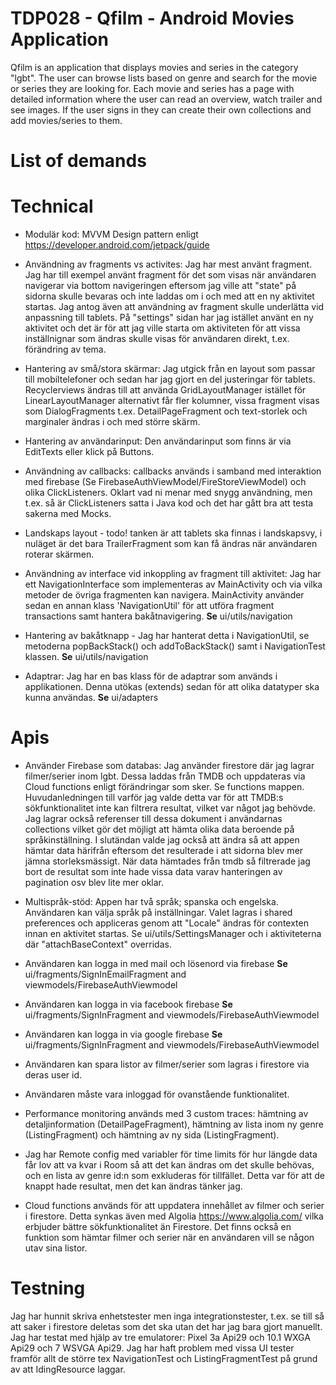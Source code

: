 # TDP028 - Qfilm - Android Movies Application

Qfilm is an application that displays movies and series in the category "lgbt". The user can browse lists based on genre and search
for the movie or series they are looking for. Each movie and series has a page with detailed information where the user can read an overview, 
watch trailer and see images. If the user signs in they can create their own collections and add movies/series to them.

# List of demands 

# Technical 

* Modulär kod: MVVM Design pattern enligt https://developer.android.com/jetpack/guide 

* Användning av fragments vs activites: Jag har mest använt fragment. Jag har till exempel använt fragment för det som visas när användaren navigerar
via bottom navigeringen eftersom jag ville att "state" på sidorna skulle bevaras och inte laddas om i och med att en ny aktivitet startas. Jag antog
även att användning av fragment skulle underlätta vid anpassning till tablets. På "settings" sidan har jag istället använt en ny aktivitet och det 
är för att jag ville starta om aktiviteten för att vissa inställnignar som ändras skulle visas för användaren direkt, t.ex. förändring av tema.

* Hantering av små/stora skärmar: Jag utgick från en layout som passar till mobiltelefoner och sedan har jag gjort en del justeringar för 
tablets. Recyclerviews ändras till att använda GridLayoutManager istället för LinearLayoutManager alternativt får fler kolumner, vissa fragment
visas som DialogFragments t.ex. DetailPageFragment och text-storlek och marginaler ändras i och med större skärm.

* Hantering av användarinput: Den användarinput som finns är via EditTexts eller klick på Buttons.

* Användning av callbacks: callbacks används i samband med interaktion med firebase (Se FirebaseAuthViewModel/FireStoreViewModel) och olika 
ClickListeners. Oklart vad ni menar med snygg användning, men t.ex. så är ClickListeners satta i Java kod och det har gått bra att testa sakerna med Mocks.


* Landskaps layout - todo! tanken är att tablets ska finnas i landskapsvy, i nuläget är det bara TrailerFragment som kan få ändras när användaren
roterar skärmen. 

* Användning av interface vid inkoppling av fragment till aktivitet: Jag har ett NavigationInterface som implementeras av MainActivity och via 
vilka metoder de övriga fragmenten kan navigera. MainActivity använder sedan en annan klass 'NavigationUtil' för att utföra fragment transactions 
samt hantera bakåtnavigering.
**Se** ui/utils/navigation 


* Hantering av bakåtknapp - Jag har hanterat detta i NavigationUtil, se metoderna popBackStack() och addToBackStack() samt i NavigationTest klassen. 
**Se** ui/utils/navigation


* Adaptrar: Jag har en bas klass för de adaptrar som används i applikationen. Denna utökas (extends) sedan för att olika datatyper ska kunna
användas. **Se** ui/adapters


# Apis

* Använder Firebase som databas: Jag använder firestore där jag lagrar filmer/serier inom lgbt. Dessa laddas från TMDB och uppdateras via Cloud functions enligt förändringar som sker. Se functions mappen. Huvudanledningen till varför jag valde detta var för att TMDB:s sökfunktionalitet inte 
kan filtrera resultat, vilket var något jag behövde. Jag lagrar också referenser till dessa dokument i användarnas collections vilket
gör det möjligt att hämta olika data beroende på språkinställning. I slutändan valde jag också att ändra så att appen hämtar data härifrån eftersom 
det resulterade i att sidorna blev mer jämna storleksmässigt. När data hämtades från tmdb så filtrerade jag bort de resultat som inte hade vissa data varav hanteringen av pagination osv blev lite mer oklar. 

* Multispråk-stöd: Appen har två språk; spanska och engelska. Användaren kan välja språk på inställningar. Valet lagras i shared preferences
och appliceras genom att "Locale" ändras för contexten innan en aktivitet startas. Se ui/utils/SettingsManager och i aktiviteterna där "attachBaseContext" overridas. 

* Användaren kan logga in med mail och lösenord via firebase **Se** ui/fragments/SignInEmailFragment and viewmodels/FirebaseAuthViewmodel

* Användaren kan logga in via facebook firebase **Se** ui/fragments/SignInFragment and viewmodels/FirebaseAuthViewmodel

* Användaren kan logga in via google firebase **Se** ui/fragments/SignInFragment and viewmodels/FirebaseAuthViewmodel

* Användaren kan spara listor av filmer/serier som lagras i firestore via deras user id. 

* Användaren måste vara inloggad för ovanstående funktionalitet.  

* Performance monitoring används med 3 custom traces: hämtning av detaljinformation (DetailPageFragment), hämtning av lista inom ny genre (ListingFragment) och hämtning av ny sida (ListingFragment).

* Jag har Remote config med variabler för time limits för hur längde data får lov att va kvar i Room så att det kan ändras om det skulle behövas, 
och en lista av genre id:n som exkluderas för tillfället. Detta var för att de knappt hade resultat, men det kan ändras tänker jag. 

* Cloud functions används för att uppdatera innehållet av filmer och serier i firestore. Detta synkas även med Algolia  https://www.algolia.com/ vilka erbjuder bättre sökfunktionalitet än Firestore. Det finns också en funktion som hämtar filmer och serier när en användaren
vill se någon utav sina listor.

# Testning

Jag har hunnit skriva enhetstester men inga integrationstester, t.ex. se till så att saker i firestore deletas som det ska utan det har 
jag bara gjort manuellt. Jag har testat med hjälp av tre emulatorer: Pixel 3a Api29 och 10.1 WXGA Api29 och 7 WSVGA Api29. Jag har haft problem 
med vissa UI tester framför allt de större tex NavigationTest och ListingFragmentTest på grund av att IdingResource laggar. 

